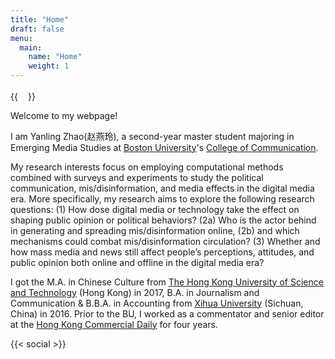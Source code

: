 ```yaml
---
title: "Home"
draft: false
menu:
  main:
    name: "Home"
    weight: 1
---
```


{{<image float="left" width="16em" height="16.5em" frame="true" caption="Yanling Zhao, M.A.in Emerging Media Studies  Email: lingzhao@bu.edu " src="img/profile.jpeg" >}}

 Welcome to my webpage!

I am Yanling Zhao(赵燕玲), a second-year master student majoring in Emerging Media Studies at [Boston University](https://www.bu.edu/)'s [College of Communication](https://www.bu.edu/com/). 

My research interests focus on employing computational methods combined with surveys and experiments to study the political communication, mis/disinformation, and media effects in the digital media era. More specifically, my research aims to explore the following research questions: (1) How dose digital media or technology take the effect on shaping public opinion or political behaviors? (2a) Who is the actor behind in generating and spreading mis/disinformation online, (2b) and which mechanisms could combat mis/disinformation circulation? (3) Whether and how mass media and news still affect people’s perceptions, attitudes, and public opinion both online and offline in the digital media era? 

I got the M.A. in Chinese Culture from [The Hong Kong University of Science and Technology](https://hkust.edu.hk/) (Hong Kong) in 2017, B.A. in Journalism and Communication & B.B.A. in Accounting from [Xihua University](http://www.xhu.edu.cn/) (Sichuan, China) in 2016. Prior to the BU, I worked as a commentator and senior editor at the [Hong Kong Commercial Daily](http://www.hkcd.com/) for four years.                   

{{< social >}}
